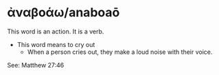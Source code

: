 # ἀναβοάω/anaboaō
This word is an action. It is a verb.
* This word means to cry out
    * When a person cries out, they make a loud noise with their voice.

See: Matthew 27:46

